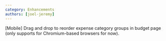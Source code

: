 ```yaml
---
category: Enhancements
authors: [joel-jeremy]
---
```


[Mobile] Drag and drop to reorder expense category groups in budget page (only supports for Chromium-based browsers for now).
